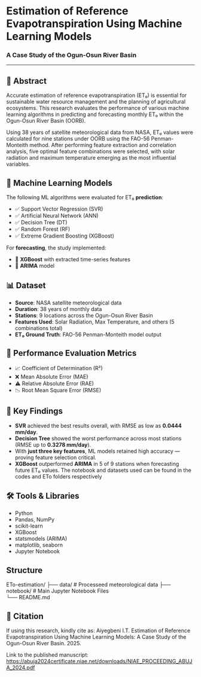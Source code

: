 # Estimation of Reference Evapotranspiration Using Machine Learning Models  
### A Case Study of the Ogun-Osun River Basin

---

## 📘 Abstract

Accurate estimation of reference evapotranspiration (ET₀) is essential for sustainable water resource management and the planning of agricultural ecosystems. This research evaluates the performance of various machine learning algorithms in predicting and forecasting monthly ET₀ within the Ogun-Osun River Basin (OORB).

Using 38 years of satellite meteorological data from NASA, ET₀ values were calculated for nine stations under OORB using the FAO-56 Penman-Monteith method. After performing feature extraction and correlation analysis, five optimal feature combinations were selected, with solar radiation and maximum temperature emerging as the most influential variables.

## 🧠 Machine Learning Models

The following ML algorithms were evaluated for ET₀ **prediction**:

- ✅ Support Vector Regression (SVR)
- ✅ Artificial Neural Network (ANN)
- ✅ Decision Tree (DT)
- ✅ Random Forest (RF)
- ✅ Extreme Gradient Boosting (XGBoost)

For **forecasting**, the study implemented:

- 🔁 **XGBoost** with extracted time-series features
- 🔁 **ARIMA** model

## 📊 Dataset

- **Source**: NASA satellite meteorological data
- **Duration**: 38 years of monthly data
- **Stations**: 9 locations across the Ogun-Osun River Basin
- **Features Used**: Solar Radiation, Max Temperature, and others (5 combinations total)
- **ET₀ Ground Truth**: FAO-56 Penman-Monteith model output

## 🧪 Performance Evaluation Metrics

- 📈 Coefficient of Determination (R²)
- ❌ Mean Absolute Error (MAE)
- ⚠️ Relative Absolute Error (RAE)
- 📉 Root Mean Square Error (RMSE)

## 📌 Key Findings

- **SVR** achieved the best results overall, with RMSE as low as **0.0444 mm/day**.
- **Decision Tree** showed the worst performance across most stations (RMSE up to **0.3278 mm/day**).
- With **just three key features**, ML models retained high accuracy — proving feature selection critical.
- **XGBoost** outperformed **ARIMA** in 5 of 9 stations when forecasting future ET₀ values.
The notebook and datasets used can be found in the codes and ETo folders respectively

## 🛠️ Tools & Libraries

- Python
- Pandas, NumPy
- scikit-learn
- XGBoost
- statsmodels (ARIMA)
- matplotlib, seaborn
- Jupyter Notebook

## Structure
ETo-estimation/
├── data/          # Processeed meteorological data
├── notebook/      # Main Jupyter Notebook Files            
└── README.md

## 📝 Citation
If using this research, kindly cite as:
Aiyegbeni I.T. Estimation of Reference Evapotranspiration Using Machine Learning Models: A Case Study of the Ogun-Osun River Basin. 2025.

Link to the published manuscript: https://abuja2024certificate.niae.net/downloads/NIAE_PROCEEDING_ABUJA_2024.pdf
